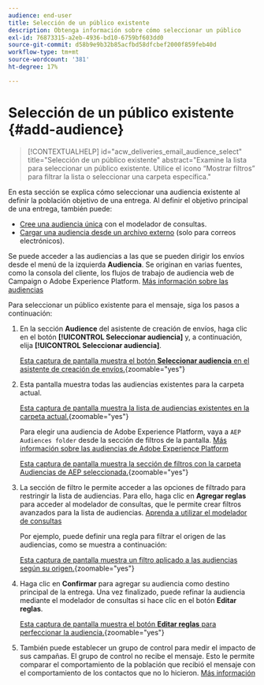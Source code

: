 ```yaml
---
audience: end-user
title: Selección de un público existente
description: Obtenga información sobre cómo seleccionar un público
exl-id: 76873315-a2eb-4936-bd10-6759bf603dd0
source-git-commit: d58b9e9b32b85acfbd58dfcbef2000f859feb40d
workflow-type: tm+mt
source-wordcount: '381'
ht-degree: 17%

---
```


# Selección de un público existente {#add-audience}

>[!CONTEXTUALHELP]
>id="acw_deliveries_email_audience_select"
>title="Selección de un público existente"
>abstract="Examine la lista para seleccionar un público existente. Utilice el icono “Mostrar filtros” para filtrar la lista o seleccionar una carpeta específica."

En esta sección se explica cómo seleccionar una audiencia existente al definir la población objetivo de una entrega. Al definir el objetivo principal de una entrega, también puede:
* [Cree una audiencia única](one-time-audience.md) con el modelador de consultas.
* [Cargar una audiencia desde un archivo externo](file-audience.md) (solo para correos electrónicos).

Se puede acceder a las audiencias a las que se pueden dirigir los envíos desde el menú de la izquierda **Audiencia**. Se originan en varias fuentes, como la consola del cliente, los flujos de trabajo de audiencia web de Campaign o Adobe Experience Platform. [Más información sobre las audiencias](manage-audience.md)

Para seleccionar un público existente para el mensaje, siga los pasos a continuación:

1. En la sección **Audience** del asistente de creación de envíos, haga clic en el botón **[!UICONTROL Seleccionar audiencia]** y, a continuación, elija **[!UICONTROL Seleccionar audiencia]**.

   [Esta captura de pantalla muestra el botón **Seleccionar audiencia** en el asistente de creación de envíos.](assets/create-audience.png){zoomable="yes"}

1. Esta pantalla muestra todas las audiencias existentes para la carpeta actual.

   [Esta captura de pantalla muestra la lista de audiencias existentes en la carpeta actual.](assets/create-audience2.png){zoomable="yes"}

   Para elegir una audiencia de Adobe Experience Platform, vaya a `AEP Audiences folder` desde la sección de filtros de la pantalla. [Más información sobre las audiencias de Adobe Experience Platform](manage-audience.md#monitor)

   [Esta captura de pantalla muestra la sección de filtros con la carpeta Audiencias de AEP seleccionada.](assets/select-audience-folder.png){zoomable="yes"}

1. La sección de filtro le permite acceder a las opciones de filtrado para restringir la lista de audiencias. Para ello, haga clic en **Agregar reglas** para acceder al modelador de consultas, que le permite crear filtros avanzados para la lista de audiencias. [Aprenda a utilizar el modelador de consultas](../query/query-modeler-overview.md)

   Por ejemplo, puede definir una regla para filtrar el origen de las audiencias, como se muestra a continuación:

   [Esta captura de pantalla muestra un filtro aplicado a las audiencias según su origen.](assets/filter-on-aep-audience.png){zoomable="yes"}

1. Haga clic en **Confirmar** para agregar su audiencia como destino principal de la entrega. Una vez finalizado, puede refinar la audiencia mediante el modelador de consultas si hace clic en el botón **Editar reglas**.

   [Esta captura de pantalla muestra el botón **Editar reglas** para perfeccionar la audiencia.](assets/refine-audience.png){zoomable="yes"}

1. También puede establecer un grupo de control para medir el impacto de sus campañas. El grupo de control no recibe el mensaje. Esto le permite comparar el comportamiento de la población que recibió el mensaje con el comportamiento de los contactos que no lo hicieron. [Más información](control-group.md)